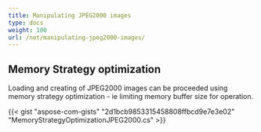 ```yaml
---
title: Manipulating JPEG2000 images
type: docs
weight: 100
url: /net/manipulating-jpeg2000-images/
---
```


## **Memory Strategy optimization**
Loading and creating of JPEG2000 images can be proceeded using memory strategy optimization - ie limiting memory buffer size for operation.

{{< gist "aspose-com-gists" "2d1bcb9853315458808ffbcd9e7e3e02" "MemoryStrategyOptimizationJPEG2000.cs" >}}
